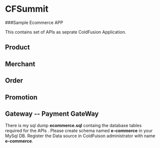 # CFSummit
###Sample Ecommerce APP

This contains set of APIs as seprate ColdFusion Application.
## Product 
## Merchant
## Order
## Promotion
## Gateway -- Payment GateWay

There is my sql dump **ecommerce.sql** containg the database tables required for the APIs .
Please create schema named **e-commerce** in your MySql DB. Register the Data source in ColdFuison administrator  with name **e-commerce**.
